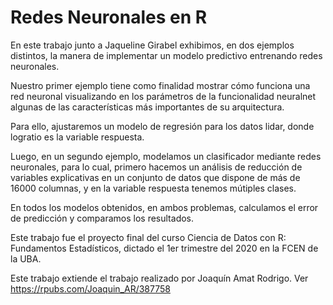 # Redes Neuronales en R

En este trabajo junto a Jaqueline Girabel exhibimos, en dos ejemplos distintos, la manera de implementar un modelo predictivo
entrenando redes neuronales.

Nuestro primer ejemplo tiene como finalidad mostrar cómo funciona una red neuronal visualizando en los
parámetros de la funcionalidad neuralnet algunas de las características más importantes de su arquitectura.

Para ello, ajustaremos un modelo de regresión para los datos lidar, donde logratio es la variable respuesta.

Luego, en un segundo ejemplo, modelamos un clasificador mediante redes neuronales, para lo cual, primero
hacemos un análisis de reducción de variables explicativas en un conjunto de datos que dispone de más de
16000 columnas, y en la variable respuesta tenemos mútiples clases.

En todos los modelos obtenidos, en ambos problemas, calculamos el error de predicción y comparamos los
resultados.

Este trabajo fue el proyecto final del curso Ciencia de Datos con R: Fundamentos Estadísticos, dictado el 1er trimestre del 2020 en la FCEN de la UBA.

Este trabajo extiende el trabajo realizado por Joaquín Amat Rodrigo. Ver https://rpubs.com/Joaquin_AR/387758
